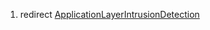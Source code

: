 1.  redirect
    [ApplicationLayerIntrusionDetection](ApplicationLayerIntrusionDetection "wikilink")